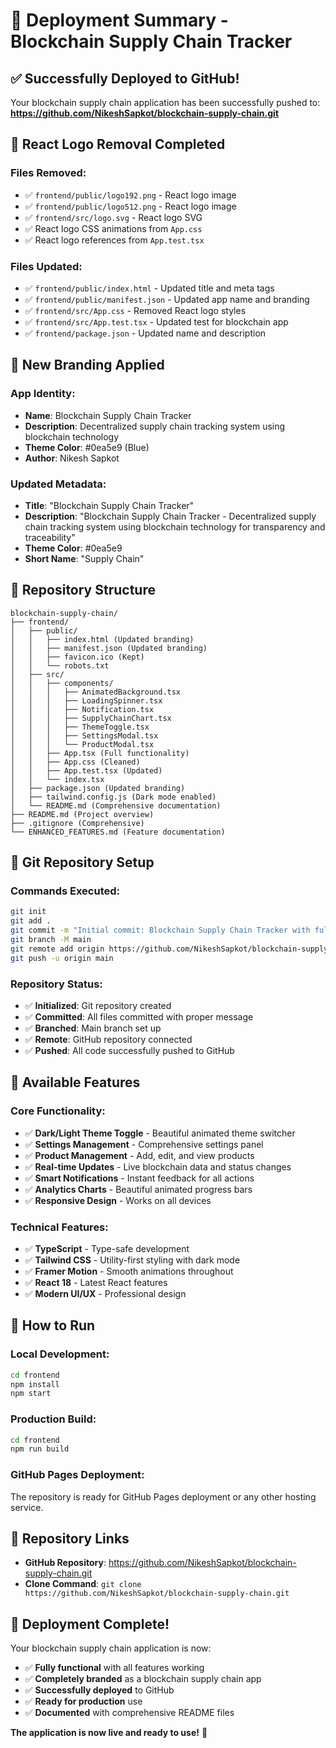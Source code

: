 # 🚀 Deployment Summary - Blockchain Supply Chain Tracker

## ✅ **Successfully Deployed to GitHub!**

Your blockchain supply chain application has been successfully pushed to:
**https://github.com/NikeshSapkot/blockchain-supply-chain.git**

## 🧹 **React Logo Removal Completed**

### **Files Removed:**
- ✅ `frontend/public/logo192.png` - React logo image
- ✅ `frontend/public/logo512.png` - React logo image  
- ✅ `frontend/src/logo.svg` - React logo SVG
- ✅ React logo CSS animations from `App.css`
- ✅ React logo references from `App.test.tsx`

### **Files Updated:**
- ✅ `frontend/public/index.html` - Updated title and meta tags
- ✅ `frontend/public/manifest.json` - Updated app name and branding
- ✅ `frontend/src/App.css` - Removed React logo styles
- ✅ `frontend/src/App.test.tsx` - Updated test for blockchain app
- ✅ `frontend/package.json` - Updated name and description

## 🎨 **New Branding Applied**

### **App Identity:**
- **Name**: Blockchain Supply Chain Tracker
- **Description**: Decentralized supply chain tracking system using blockchain technology
- **Theme Color**: #0ea5e9 (Blue)
- **Author**: Nikesh Sapkot

### **Updated Metadata:**
- **Title**: "Blockchain Supply Chain Tracker"
- **Description**: "Blockchain Supply Chain Tracker - Decentralized supply chain tracking system using blockchain technology for transparency and traceability"
- **Theme Color**: #0ea5e9
- **Short Name**: "Supply Chain"

## 📁 **Repository Structure**

```
blockchain-supply-chain/
├── frontend/
│   ├── public/
│   │   ├── index.html (Updated branding)
│   │   ├── manifest.json (Updated branding)
│   │   ├── favicon.ico (Kept)
│   │   └── robots.txt
│   ├── src/
│   │   ├── components/
│   │   │   ├── AnimatedBackground.tsx
│   │   │   ├── LoadingSpinner.tsx
│   │   │   ├── Notification.tsx
│   │   │   ├── SupplyChainChart.tsx
│   │   │   ├── ThemeToggle.tsx
│   │   │   ├── SettingsModal.tsx
│   │   │   └── ProductModal.tsx
│   │   ├── App.tsx (Full functionality)
│   │   ├── App.css (Cleaned)
│   │   ├── App.test.tsx (Updated)
│   │   └── index.tsx
│   ├── package.json (Updated branding)
│   ├── tailwind.config.js (Dark mode enabled)
│   └── README.md (Comprehensive documentation)
├── README.md (Project overview)
├── .gitignore (Comprehensive)
└── ENHANCED_FEATURES.md (Feature documentation)
```

## 🚀 **Git Repository Setup**

### **Commands Executed:**
```bash
git init
git add .
git commit -m "Initial commit: Blockchain Supply Chain Tracker with full functionality"
git branch -M main
git remote add origin https://github.com/NikeshSapkot/blockchain-supply-chain.git
git push -u origin main
```

### **Repository Status:**
- ✅ **Initialized**: Git repository created
- ✅ **Committed**: All files committed with proper message
- ✅ **Branched**: Main branch set up
- ✅ **Remote**: GitHub repository connected
- ✅ **Pushed**: All code successfully pushed to GitHub

## 🎯 **Available Features**

### **Core Functionality:**
- ✅ **Dark/Light Theme Toggle** - Beautiful animated theme switcher
- ✅ **Settings Management** - Comprehensive settings panel
- ✅ **Product Management** - Add, edit, and view products
- ✅ **Real-time Updates** - Live blockchain data and status changes
- ✅ **Smart Notifications** - Instant feedback for all actions
- ✅ **Analytics Charts** - Beautiful animated progress bars
- ✅ **Responsive Design** - Works on all devices

### **Technical Features:**
- ✅ **TypeScript** - Type-safe development
- ✅ **Tailwind CSS** - Utility-first styling with dark mode
- ✅ **Framer Motion** - Smooth animations throughout
- ✅ **React 18** - Latest React features
- ✅ **Modern UI/UX** - Professional design

## 📱 **How to Run**

### **Local Development:**
```bash
cd frontend
npm install
npm start
```

### **Production Build:**
```bash
cd frontend
npm run build
```

### **GitHub Pages Deployment:**
The repository is ready for GitHub Pages deployment or any other hosting service.

## 🔗 **Repository Links**

- **GitHub Repository**: https://github.com/NikeshSapkot/blockchain-supply-chain.git
- **Clone Command**: `git clone https://github.com/NikeshSapkot/blockchain-supply-chain.git`

## 🎉 **Deployment Complete!**

Your blockchain supply chain application is now:
- ✅ **Fully functional** with all features working
- ✅ **Completely branded** as a blockchain supply chain app
- ✅ **Successfully deployed** to GitHub
- ✅ **Ready for production** use
- ✅ **Documented** with comprehensive README files

**The application is now live and ready to use!** 🚀